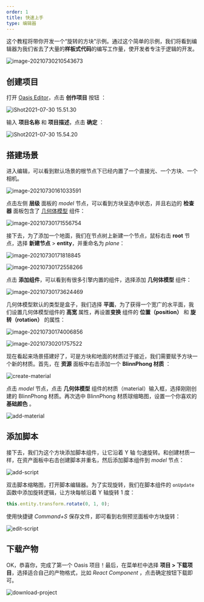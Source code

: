 ```yaml
---
order: 1
title: 快速上手
type: 编辑器
---
```


这个教程将带你开发一个“旋转的方块”示例。通过这个简单的示例，我们将看到编辑器为我们省去了大量的**样板式代码**的编写工作量，使开发者专注于逻辑的开发。

![image-20210730210543673](https://gw.alipayobjects.com/zos/OasisHub/0da575f2-01ba-4a2f-acc7-222ebce3db47/image-20210730210543673.png)

## 创建项目

打开 [Oasis Editor](https://oasistwa.alipay.com/3d)，点击 **创作项目** 按钮 ：

![iShot2021-07-30 15.51.30](https://gw.alipayobjects.com/zos/OasisHub/0deef242-34cc-40e6-8757-ce572e8b4422/iShot2021-07-30%25252015.51.30.png)

输入 **项目名称** 和 **项目描述**，点击 **确定** ：

![iShot2021-07-30 15.54.20](https://gw.alipayobjects.com/zos/OasisHub/9cb10230-9d75-42d6-ab85-f9dbc9dd952b/iShot2021-07-30%25252015.54.20.png)

## 搭建场景

进入编辑，可以看到默认场景的根节点下已经内置了一个直接光、一个方块、一个相机。

![image-20210730161033591](https://gw.alipayobjects.com/zos/OasisHub/b014300e-99bc-4c47-9e7a-db8abebfc3ad/image-20210730161033591.png)

点击左侧 **层级** 面板的 *model* 节点，可以看到方块呈选中状态，并且右边的 **检查器** 面板包含了 [几何体模型](${docs}primitive-mesh-cn) 组件：

![image-20210730171556754](https://gw.alipayobjects.com/zos/OasisHub/6c14ac7a-36a4-4501-89a1-54a1020346d1/image-20210730171556754.png)

接下去，为了添加一个地面，我们在节点树上新建一个节点，鼠标右击 **root** 节点，选择 **新建节点** > **entity**，并重命名为 *plane*：

![image-20210730171818845](https://gw.alipayobjects.com/zos/OasisHub/39a43174-dae5-49c3-8775-1aad08e87946/image-20210730171818845.png)

![image-20210730172558266](https://gw.alipayobjects.com/zos/OasisHub/005baf3e-f613-45b5-a23a-70083868205b/image-20210730172558266.png)

点击 **添加组件**，可以看到有很多引擎内置的组件，选择添加 **几何体模型** 组件：

![image-20210730173624469](https://gw.alipayobjects.com/zos/OasisHub/08510ea7-66e8-4394-b88a-963fb173dad9/image-20210730173624469.png)

几何体模型默认的类型是盒子，我们选择 **平面**，为了获得一个宽广的水平面，我们设置几何体模型组件的 **高宽** 属性，再设置**变换** 组件的 **位置（position）** 和 **旋转（rotation）** 的属性：

![image-20210730174006856](https://gw.alipayobjects.com/zos/OasisHub/08cbb5cc-46af-4b23-948a-97476def88ec/image-20210730174006856.png)

![image-20210730201757522](https://gw.alipayobjects.com/zos/OasisHub/dd7dbcdc-d048-4798-ba78-88a14d876ef0/image-20210730201757522.png)

现在看起来场景搭建好了，可是方块和地面的材质过于接近，我们需要赋予方块一个新的材质。首先，在 **资源** 面板中右击添加一个 **BlinnPhong 材质** ：

![create-material](https://gw.alipayobjects.com/zos/OasisHub/cfd04ad7-4301-4cdb-aff4-1580accd7da3/create-material.gif)

点击 *model* 节点，点击 **几何体模型** 组件的材质（material）输入框，选择刚刚创建的 BlinnPhong 材质。再次选中 BlinnPhong 材质球缩略图，设置一个你喜欢的 **基础颜色** 。

![add-material](https://gw.alipayobjects.com/zos/OasisHub/97a2060e-7809-4991-b102-bd0324288252/add-material.gif)

##  添加脚本

接下去，我们为这个方块添加脚本组件，让它沿着 Y 轴 匀速旋转。和创建材质一样，在资产面板中右击创建脚本并重名，然后添加脚本组件到 *model* 节点：

![add-script](https://gw.alipayobjects.com/zos/OasisHub/b6a33f8d-f8e3-4e4d-9bcf-3ac6e3920f70/add-script.gif)

双击脚本缩略图，打开脚本编辑器。为了实现旋转，我们在脚本组件的 `onUpdate` 函数中添加旋转逻辑，让方块每帧沿着 Y 轴旋转 1 度：

```typescript
this.entity.transform.rotate(0, 1, 0);
```

使用快捷键 _Command+S_ 保存文件，即可看到右侧预览面板中方块旋转：

![edit-script](https://gw.alipayobjects.com/zos/OasisHub/a7c3affa-c40a-4624-aa26-73bdbcb73bee/edit-script.gif)

## 下载产物

OK，恭喜你，完成了第一个 Oasis 项目！最后，在菜单栏中选择 **项目 > 下载项目**，选择适合自己的产物格式，比如 *React Component* ，点击确定按钮下载即可。

![download-project](https://gw.alipayobjects.com/zos/OasisHub/01f6a34e-0145-4680-87b3-24b73ac45001/download-project.gif)

